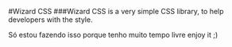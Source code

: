 #Wizard CSS
###Wizard CSS is a very simple CSS library, to help developers with the style.

Só estou fazendo isso porque tenho muito tempo livre
enjoy it ;)
